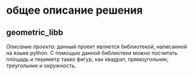 # общее описание решения
## geometric_libb
*Описание проекта*: данный проект является библиотекой, написанной на языке python. C помощью данной библиотеки можно посчитать площадь и периметр таких фигур, как квадрат, прямоугольник, треугольник и окружность. 